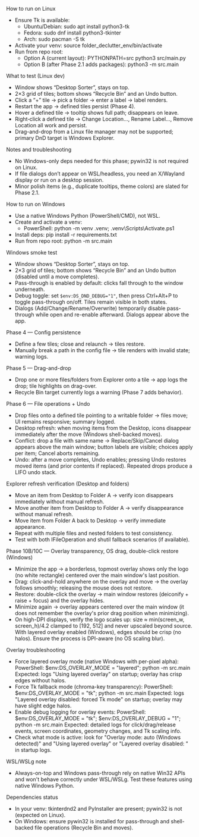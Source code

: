 How to run on Linux

  - Ensure Tk is available:
      - Ubuntu/Debian: sudo apt install python3-tk
      - Fedora: sudo dnf install python3-tkinter
      - Arch: sudo pacman -S tk
  - Activate your venv: source folder_declutter_env/bin/activate
  - Run from repo root:
      - Option A (current layout): PYTHONPATH=src python3 src/main.py
      - Option B (after Phase 2.1 adds packages): python3 -m src.main

  What to test (Linux dev)

  - Window shows “Desktop Sorter”, stays on top.
  - 2×3 grid of tiles; bottom shows “Recycle Bin” and an Undo button.
  - Click a “+” tile → pick a folder → enter a label → label renders.
  - Restart the app → defined tiles persist (Phase 4).
  - Hover a defined tile → tooltip shows full path; disappears on leave.
  - Right‑click a defined tile → Change Location…, Rename Label…, Remove Location all work and persist.
  - Drag-and-drop from a Linux file manager may not be supported; primary DnD target is Windows Explorer.

  Notes and troubleshooting

  - No Windows-only deps needed for this phase; pywin32 is not required on Linux.
  - If file dialogs don’t appear on WSL/headless, you need an X/Wayland display or run on a desktop session.
  - Minor polish items (e.g., duplicate tooltips, theme colors) are slated for Phase 2.1.

How to run on Windows

  - Use a native Windows Python (PowerShell/CMD), not WSL.
  - Create and activate a venv:
      - PowerShell: python -m venv .venv; .venv\Scripts\Activate.ps1
  - Install deps: pip install -r requirements.txt
  - Run from repo root: python -m src.main

  Windows smoke test
  - Window shows “Desktop Sorter”, stays on top.
  - 2×3 grid of tiles; bottom shows “Recycle Bin” and an Undo button (disabled until a move completes).
  - Pass-through is enabled by default: clicks fall through to the window underneath.
  - Debug toggle: set `$env:DS_DND_DEBUG="1"`, then press Ctrl+Alt+P to toggle pass-through on/off. Tiles remain visible in both states.
  - Dialogs (Add/Change/Rename/Overwrite) temporarily disable pass-through while open and re-enable afterward. Dialogs appear above the app.

  Phase 4 — Config persistence
  - Define a few tiles; close and relaunch → tiles restore.
  - Manually break a path in the config file → tile renders with invalid state; warning logs.

  Phase 5 — Drag-and-drop
  - Drop one or more files/folders from Explorer onto a tile → app logs the drop; tile highlights on drag-over.
  - Recycle Bin target currently logs a warning (Phase 7 adds behavior).

  Phase 6 — File operations + Undo
  - Drop files onto a defined tile pointing to a writable folder → files move; UI remains responsive; summary logged.
  - Desktop refresh: when moving items from the Desktop, icons disappear immediately after the move (Windows shell-backed moves).
  - Conflict: drop a file with same name → Replace/Skip/Cancel dialog appears above the main window; button labels are visible; choices apply per item; Cancel aborts remaining.
  - Undo: after a move completes, Undo enables; pressing Undo restores moved items (and prior contents if replaced). Repeated drops produce a LIFO undo stack.

  Explorer refresh verification (Desktop and folders)
  - Move an item from Desktop to Folder A → verify icon disappears immediately without manual refresh.
  - Move another item from Desktop to Folder A → verify disappearance without manual refresh.
  - Move item from Folder A back to Desktop → verify immediate appearance.
  - Repeat with multiple files and nested folders to test consistency.
  - Test with both IFileOperation and shutil fallback scenarios (if available).

  Phase 10B/10C — Overlay transparency, OS drag, double-click restore (Windows)
  - Minimize the app → a borderless, topmost overlay shows only the logo (no white rectangle) centered over the main window's last position.
  - Drag: click-and-hold anywhere on the overlay and move → the overlay follows smoothly; releasing the mouse does not restore.
  - Restore: double-click the overlay → main window restores (deiconify + raise + focus) and the overlay hides.
  - Minimize again → overlay appears centered over the main window (it does not remember the overlay's prior drag position when minimizing).
  - On high-DPI displays, verify the logo scales up: size ≈ min(screen_w, screen_h)/4.2 clamped to [192, 512] and never upscaled beyond source. With layered overlay enabled (Windows), edges should be crisp (no halos). Ensure the process is DPI-aware (no OS scaling blur).

  Overlay troubleshooting
  - Force layered overlay mode (native Windows with per-pixel alpha):
    PowerShell: $env:DS_OVERLAY_MODE = "layered"; python -m src.main
    Expected: logs "Using layered overlay" on startup; overlay has crisp edges without halos.
  - Force Tk fallback mode (chroma-key transparency):
    PowerShell: $env:DS_OVERLAY_MODE = "tk"; python -m src.main
    Expected: logs "Layered overlay disabled: forced Tk mode" on startup; overlay may have slight edge halos.
  - Enable debug logging for overlay events:
    PowerShell: $env:DS_OVERLAY_MODE = "tk"; $env:DS_OVERLAY_DEBUG = "1"; python -m src.main
    Expected: detailed logs for click/drag/release events, screen coordinates, geometry changes, and Tk scaling info.
  - Check what mode is active: look for "Overlay mode: auto (Windows detected)" and "Using layered overlay" or "Layered overlay disabled: <reason>" in startup logs.

  WSL/WSLg note
  - Always-on-top and Windows pass-through rely on native Win32 APIs and won't behave correctly under WSL/WSLg. Test these features using native Windows Python.

  Dependencies status

  - In your venv: tkinterdnd2 and PyInstaller are present; pywin32 is not (expected on Linux).
  - On Windows: ensure pywin32 is installed for pass-through and shell-backed file operations (Recycle Bin and moves).
